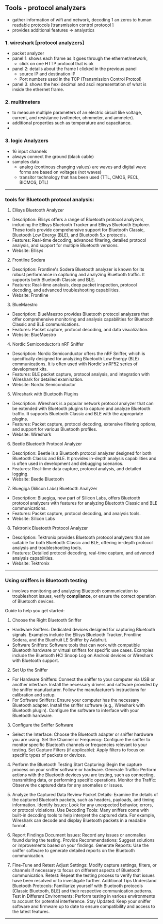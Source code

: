 ## Tools - protocol analyzers

- gather information of wifi and network, decoding 1 an zeros to human readable protocols [transmission control protocol ]
- provides additional features => analystics

### 1. wireshark [protocol analyzers]
- packet analyzer
- panel 1: shows each frame as it goes through the ethernet/network,
  - click on one HTTP protocol that is ok
- panel 2: details about the frame I clicked in the previous panel
  - source IP and destination IP
  - Port numbers used in the TCP (Transmission Control Protcol)
- panel 3: shows the hexi decimal and ascii representation of what is inside the ethernet frame.

### 2. multimeters 
- to measure multiple parameters of an electric circuit like voltage, current, and resistance (voltmeter, ohmmeter, and ammeter).
- additional properties such as temperature and capacitance.
- 

### 3. logic Analyzers 
- 16 input channels
- always connect the ground (black cable)
- samples data
  - analog (continous changing values) are waves and digital wave forms are based on voltages (not waves)
  - transitor technology that has been used (TTL, CMOS, PECL, BICMOS, DTL)

---

###  tools for Bluetooth protocol analysis:

1. Ellisys Bluetooth Analyzer
* Description: Ellisys offers a range of Bluetooth protocol analyzers, including the Ellisys Bluetooth Tracker and Ellisys Bluetooth Explorer. These tools provide comprehensive support for Bluetooth Classic, Bluetooth Low Energy (BLE), and Bluetooth 5.x protocols.
* Features: Real-time decoding, advanced filtering, detailed protocol analysis, and support for multiple Bluetooth versions.
* Website: Ellisys

2. Frontline Sodera
* Description: Frontline's Sodera Bluetooth analyzer is known for its robust performance in capturing and analyzing Bluetooth traffic. It supports both Bluetooth Classic and BLE.
* Features: Real-time analysis, deep packet inspection, protocol decoding, and advanced troubleshooting capabilities.
* Website: Frontline

3. BlueMaestro
* Description: BlueMaestro provides Bluetooth protocol analyzers that offer comprehensive monitoring and analysis capabilities for Bluetooth Classic and BLE communications.
* Features: Packet capture, protocol decoding, and data visualization.
* Website: BlueMaestro

4. Nordic Semiconductor’s nRF Sniffer
* Description: Nordic Semiconductor offers the nRF Sniffer, which is specifically designed for analyzing Bluetooth Low Energy (BLE) communications. It is often used with Nordic's nRF52 series of development kits.
* Features: BLE packet capture, protocol analysis, and integration with Wireshark for detailed examination.
* Website: Nordic Semiconductor

5. Wireshark with Bluetooth Plugins
* Description: Wireshark is a popular network protocol analyzer that can be extended with Bluetooth plugins to capture and analyze Bluetooth traffic. It supports Bluetooth Classic and BLE with the appropriate plugins.
* Features: Packet capture, protocol decoding, extensive filtering options, and support for various Bluetooth profiles.
* Website: Wireshark

6. Beetle Bluetooth Protocol Analyzer
* Description: Beetle is a Bluetooth protocol analyzer designed for both Bluetooth Classic and BLE. It provides in-depth analysis capabilities and is often used in development and debugging scenarios.
* Features: Real-time data capture, protocol analysis, and detailed logging.
* Website: Beetle Bluetooth

7. Bluegiga (Silicon Labs) Bluetooth Analyzer
* Description: Bluegiga, now part of Silicon Labs, offers Bluetooth protocol analyzers with features for analyzing Bluetooth Classic and BLE communications.
* Features: Packet capture, protocol decoding, and analysis tools.
* Website: Silicon Labs

8. Tektronix Bluetooth Protocol Analyzer
* Description: Tektronix provides Bluetooth protocol analyzers that are suitable for both Bluetooth Classic and BLE, offering in-depth protocol analysis and troubleshooting tools.
* Features: Detailed protocol decoding, real-time capture, and advanced analysis capabilities.
* Website: Tektronix

---

### Using sniffers in Bluetooth testing 

* involves monitoring and analyzing Bluetooth communication to troubleshoot issues, verify **compliance**, or ensure the correct operation of Bluetooth devices. 

Guide to help you get started:

1. Choose the Right Bluetooth Sniffer
* Hardware Sniffers: Dedicated devices designed for capturing Bluetooth signals. Examples include the Ellisys Bluetooth Tracker, Frontline Sodera, and the Bluefruit LE Sniffer by Adafruit.
* Software Sniffers: Software tools that can work with compatible Bluetooth hardware or virtual sniffers for specific use cases. Examples include the Bluetooth HCI Snoop Log on Android devices or Wireshark with Bluetooth support.

2. Set Up the Sniffer
* For Hardware Sniffers:
Connect the sniffer to your computer via USB or another interface.
Install the necessary drivers and software provided by the sniffer manufacturer.
Follow the manufacturer’s instructions for calibration and setup.
* For Software Sniffers:
Ensure your computer has the necessary Bluetooth adapter.
Install the sniffer software (e.g., Wireshark with Bluetooth plugin).
Configure the software to interface with your Bluetooth hardware.

3. Configure the Sniffer Software
* Select the Interface: Choose the Bluetooth adapter or sniffer hardware you are using.
Set the Channel or Frequency: Configure the sniffer to monitor specific Bluetooth channels or frequencies relevant to your testing.
Set Capture Filters (if applicable): Apply filters to focus on specific types of packets or devices.

4. Perform the Bluetooth Testing
Start Capturing: Begin the capture process on your sniffer software or hardware.
Generate Traffic: Perform actions with the Bluetooth devices you are testing, such as connecting, transmitting data, or performing specific operations.
Monitor the Traffic: Observe the captured data for any anomalies or issues.

5. Analyze the Captured Data
Review Packet Details: Examine the details of the captured Bluetooth packets, such as headers, payloads, and timing information.
Identify Issues: Look for any unexpected behavior, errors, or protocol violations.
Use Decoding Tools: Many sniffers come with built-in decoding tools to help interpret the captured data. For example, Wireshark can decode and display Bluetooth packets in a readable format.

6. Report Findings
Document Issues: Record any issues or anomalies found during the testing.
Provide Recommendations: Suggest solutions or improvements based on your findings.
Generate Reports: Use the sniffer software to generate detailed reports on the Bluetooth communication.

7. Fine-Tune and Retest
Adjust Settings: Modify capture settings, filters, or channels if necessary to focus on different aspects of Bluetooth communication.
Retest: Repeat the testing process to verify that issues have been resolved or to investigate further.
Additional Tips
Understand Bluetooth Protocols: Familiarize yourself with Bluetooth protocols (Classic Bluetooth, BLE) and their respective communication patterns.
Test in Different Environments: Perform testing in various environments to account for potential interference.
Stay Updated: Keep your sniffer software and firmware up to date to ensure compatibility and access to the latest features.


---
